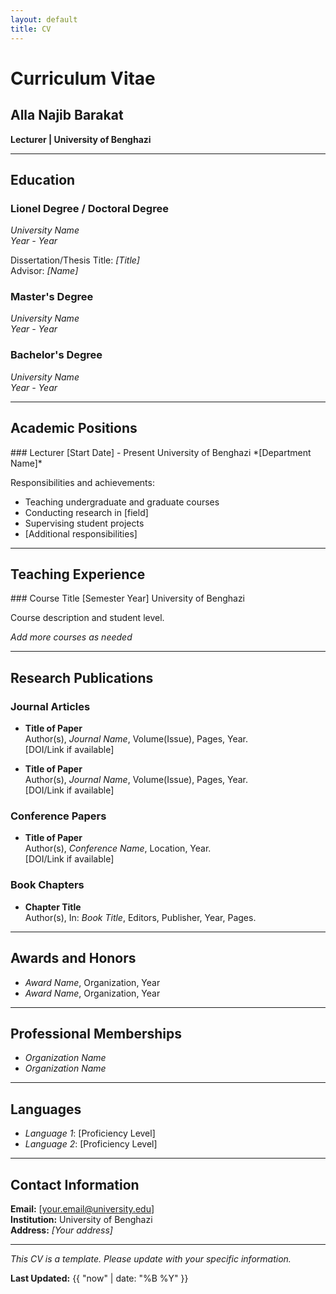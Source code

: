 ```yaml
---
layout: default
title: CV
---
```


# Curriculum Vitae

## Alla Najib Barakat

**Lecturer | University of Benghazi**

---

## Education

<div class="cv-section">

### Lionel Degree / Doctoral Degree
*University Name*  
*Year - Year*

Dissertation/Thesis Title: *[Title]*  
Advisor: *[Name]*

### Master's Degree
*University Name*  
*Year - Year*

### Bachelor's Degree
*University Name*  
*Year - Year*

</div>

---

## Academic Positions

<div class="cv-section">

<div class="cv-entry">
### Lecturer
<span class="date">[Start Date] - Present</span>  
University of Benghazi  
*[Department Name]*

Responsibilities and achievements:

- Teaching undergraduate and graduate courses
- Conducting research in [field]
- Supervising student projects
- [Additional responsibilities]

</div>

</div>

---

## Teaching Experience

<div class="cv-section">

<div class="cv-entry">
### Course Title
<span class="date">[Semester Year]</span>  
University of Benghazi

Course description and student level.

</div>

*Add more courses as needed*

</div>

---

## Research Publications

<div class="cv-section">

### Journal Articles

- **Title of Paper**  
  Author(s), *Journal Name*, Volume(Issue), Pages, Year.  
  [DOI/Link if available]

- **Title of Paper**  
  Author(s), *Journal Name*, Volume(Issue), Pages, Year.  
  [DOI/Link if available]

### Conference Papers

- **Title of Paper**  
  Author(s), *Conference Name*, Location, Year.  
  [DOI/Link if available]

### Book Chapters

- **Chapter Title**  
  Author(s), In: *Book Title*, Editors, Publisher, Year, Pages.

</div>

---

## Awards and Honors

- *Award Name*, Organization, Year
- *Award Name*, Organization, Year

---

## Professional Memberships

- *Organization Name*
- *Organization Name*

---

## Languages

- *Language 1*: [Proficiency Level]
- *Language 2*: [Proficiency Level]

---

## Contact Information

**Email:** [your.email@university.edu]  
**Institution:** University of Benghazi  
**Address:** *[Your address]*

---

*This CV is a template. Please update with your specific information.*

**Last Updated:** {{ "now" | date: "%B %Y" }}

